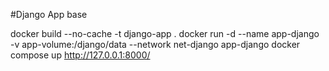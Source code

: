 #Django App base
 
  docker build --no-cache -t django-app .
  docker run -d --name app-django -v app-volume:/django/data --network net-django app-django
  docker compose up
  http://127.0.0.1:8000/
